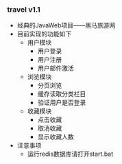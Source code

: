 ### travel v1.1

- 经典的JavaWeb项目——黑马旅游网
- 目前实现的功能如下
  - 用户模块
    - 用户登录
    - 用户注册
    - 用户邮件激活
  - 浏览模块
    - 分页浏览
    - 缓存读取分类栏目
    - 验证用户是否登录
  - 收藏模块
    - 点击收藏
    - 取消收藏
    - 显示收藏人数
- 注意事项
  - 运行redis数据库请打开start.bat

